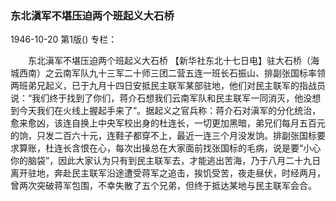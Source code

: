 ### 东北滇军不堪压迫两个班起义大石桥

1946-10-20
第1版()
专栏：

　　东北滇军不堪压迫两个班起义大石桥
    【新华社东北十七日电】驻大石桥（海城西南）之云南军队九十三军二十师三团二营五连一班长石振山、排副张国标率领两班弟兄起义，已于九月十四日安抵民主联军某部驻地，他们对民主联军的指战员说：“我们终于找到了你们，蒋介石想我们云南军队和民主联军一同消灭，他没想到今天我们在火线上握起手来了”。据起义之官兵称：蒋介石对滇军的分化统治，愈来愈凶，该连自换上中央军校出身的杜连长，一切更加黑暗，弟兄们每月五百元的饷，只发二百六十元，连鞋子都穿不上，最近一连三个月没发饷。排副张国标要求算账，杜连长含恨在心，每次出操总在大家面前找张国标的毛病，说是要“小心你的脑袋”，因此大家认为只有到民主联军去，才能逃出苦海，乃于八月二十九日离开驻地，奔赴民主联军沿途遭受蒋军之追击，挨饥受苦，夜走昼伏，时经两月，曾两次突破蒋军包围，不幸失散了五个兄弟，但终于抵达某地与民主联军会合。

